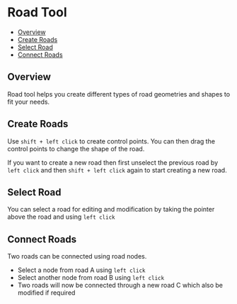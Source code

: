 # Road Tool

- [Overview](#overview)
- [Create Roads](#create-roads)
- [Select Road](#select-road)
- [Connect Roads](#connect-roads)


<a name="overview"></a>
## Overview

Road tool helps you create different types of road geometries and shapes to fit your needs.

<a name="create-roads"></a>
## Create Roads

Use `shift + left click` to create control points. You can then drag the control points to change the shape of the road.

If you want to create a new road then first unselect the previous road by `left click` and then `shift + left click` again to start creating a new road.


<a name="select-road"></a>
## Select Road

You can select a road for editing and modification by taking the pointer above the road and using `left click`

<a name="connect-roads"></a>
## Connect Roads

Two roads can be connected using road nodes. 
- Select a node from road A using `left click`
- Select another node from road B using `left click` 
- Two roads will now be connected through a new road C which also be modified if required

